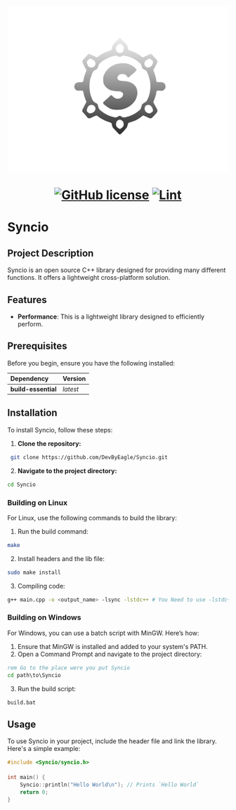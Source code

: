 <h1 align="center">
  <picture>
    <source media="(prefers-color-scheme: dark)" srcset="./assets/SyncioDark.png">
    <source media="(prefers-color-scheme: light)" srcset="./assets/SyncioLight.png">
    <img src="./assets/Syncio.png">
  </picture>
  
  [![GitHub license](https://img.shields.io/github/license/DevByEagle/Syncio?logo=apache&color=2db74c)](LICENSE)
  [![Lint](https://github.com/DevByEagle/Syncio/actions/workflows/build.yml/badge.svg)](https://github.com/DevByEagle/Syncio/actions/workflows/build.yml)

  <!-- [![Open in GitHub Codespaces](https://github.com/codespaces/badge.svg)](https://codespaces.new/RyanLua/Shime?quickstart=1) -->

</h1>

# Syncio

## Project Description

Syncio is an open source C++ library designed for providing many different functions. It offers a lightweight cross-platform solution.

## Features

- **Performance**: This is a lightweight library designed to efficiently perform.

## Prerequisites

Before you begin, ensure you have the following installed:

| Dependency | Version |
| :--- | :--- |
| **build-essential** | *latest* |

## Installation

To install Syncio, follow these steps:

1. **Clone the repository:**
```.sh
 git clone https://github.com/DevByEagle/Syncio.git
```

2. **Navigate to the project directory:**
```.sh
cd Syncio
```

### Building on Linux

For Linux, use the following commands to build the library:

1. Run the build command:
```.sh
make
```
2. Install headers and the lib file:
```.sh
sudo make install
```
3. Compiling code:
```.sh
g++ main.cpp -o <output_name> -lsync -lstdc++ # You Need to use -lstdc++ or else it will not work
``` 

### Building on Windows

For Windows, you can use a batch script with MinGW. Here’s how:

1. Ensure that MinGW is installed and added to your system's PATH.
2. Open a Command Prompt and navigate to the project directory:
```.bat
rem Go to the place were you put Syncio
cd path\to\Syncio
```
3. Run the build script:
```.bat
build.bat
```
## Usage

To use Syncio in your project, include the header file and link the library. Here's a simple example:

```.cpp
#include <Syncio/syncio.h>

int main() {
    Syncio::println("Hello World\n"); // Prints `Hello World`
    return 0;
}
```
